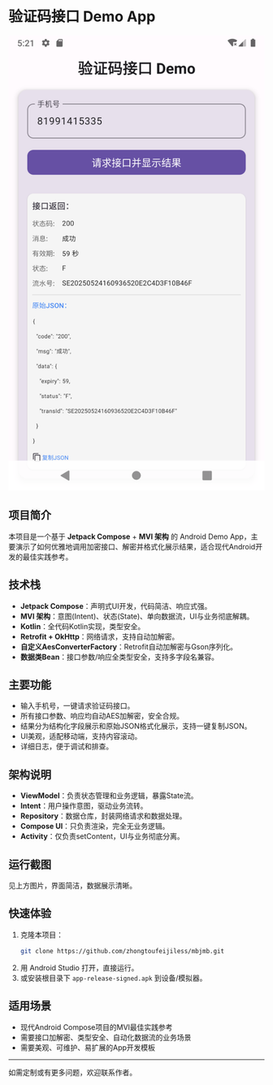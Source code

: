 # 验证码接口 Demo App

![App Screenshot](Screenshot_20250524_172056.png)

## 项目简介

本项目是一个基于 **Jetpack Compose** + **MVI 架构** 的 Android Demo App，主要演示了如何优雅地调用加密接口、解密并格式化展示结果，适合现代Android开发的最佳实践参考。

## 技术栈
- **Jetpack Compose**：声明式UI开发，代码简洁、响应式强。
- **MVI 架构**：意图(Intent)、状态(State)、单向数据流，UI与业务彻底解耦。
- **Kotlin**：全代码Kotlin实现，类型安全。
- **Retrofit + OkHttp**：网络请求，支持自动加解密。
- **自定义AesConverterFactory**：Retrofit自动加解密与Gson序列化。
- **数据类Bean**：接口参数/响应全类型安全，支持多字段名兼容。

## 主要功能
- 输入手机号，一键请求验证码接口。
- 所有接口参数、响应均自动AES加解密，安全合规。
- 结果分为结构化字段展示和原始JSON格式化展示，支持一键复制JSON。
- UI美观，适配移动端，支持内容滚动。
- 详细日志，便于调试和排查。

## 架构说明
- **ViewModel**：负责状态管理和业务逻辑，暴露State流。
- **Intent**：用户操作意图，驱动业务流转。
- **Repository**：数据仓库，封装网络请求和数据处理。
- **Compose UI**：只负责渲染，完全无业务逻辑。
- **Activity**：仅负责setContent，UI与业务彻底分离。

## 运行截图
见上方图片，界面简洁，数据展示清晰。

## 快速体验
1. 克隆本项目：
   ```bash
   git clone https://github.com/zhongtoufeijiless/mbjmb.git
   ```
2. 用 Android Studio 打开，直接运行。
3. 或安装根目录下 `app-release-signed.apk` 到设备/模拟器。

## 适用场景
- 现代Android Compose项目的MVI最佳实践参考
- 需要接口加解密、类型安全、自动化数据流的业务场景
- 需要美观、可维护、易扩展的App开发模板

---
如需定制或有更多问题，欢迎联系作者。
